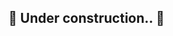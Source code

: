 <!--  TODO Pegar as anotações de estudo de NextJS e colocar na documentação -->

## 🚧 Under construction.. 🚧